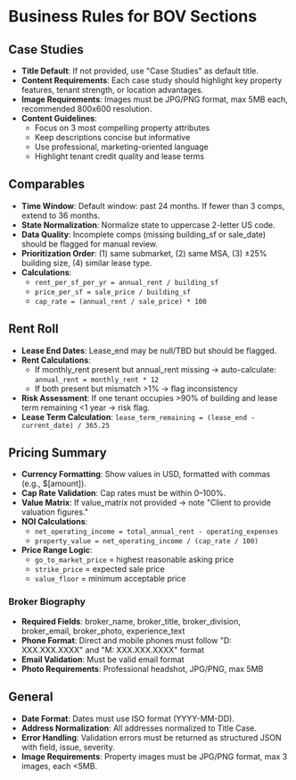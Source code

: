 # Business Rules for BOV Sections

## Case Studies
- **Title Default**: If not provided, use "Case Studies" as default title.
- **Content Requirements**: Each case study should highlight key property features, tenant strength, or location advantages.
- **Image Requirements**: Images must be JPG/PNG format, max 5MB each, recommended 800x600 resolution.
- **Content Guidelines**:
  - Focus on 3 most compelling property attributes
  - Keep descriptions concise but informative
  - Use professional, marketing-oriented language
  - Highlight tenant credit quality and lease terms

## Comparables
- **Time Window**: Default window: past 24 months. If fewer than 3 comps, extend to 36 months.
- **State Normalization**: Normalize state to uppercase 2-letter US code.
- **Data Quality**: Incomplete comps (missing building_sf or sale_date) should be flagged for manual review.
- **Prioritization Order**: (1) same submarket, (2) same MSA, (3) ±25% building size, (4) similar lease type.
- **Calculations**:
  - `rent_per_sf_per_yr = annual_rent / building_sf`
  - `price_per_sf = sale_price / building_sf`
  - `cap_rate = (annual_rent / sale_price) * 100`

## Rent Roll
- **Lease End Dates**: Lease_end may be null/TBD but should be flagged.
- **Rent Calculations**: 
  - If monthly_rent present but annual_rent missing → auto-calculate: `annual_rent = monthly_rent * 12`
  - If both present but mismatch >1% → flag inconsistency
- **Risk Assessment**: If one tenant occupies >90% of building and lease term remaining <1 year → risk flag.
- **Lease Term Calculation**: `lease_term_remaining = (lease_end - current_date) / 365.25`

## Pricing Summary
- **Currency Formatting**: Show values in USD, formatted with commas (e.g., $[amount]).
- **Cap Rate Validation**: Cap rates must be within 0–100%.
- **Value Matrix**: If value_matrix not provided → note "Client to provide valuation figures."
- **NOI Calculations**:
  - `net_operating_income = total_annual_rent - operating_expenses`
  - `property_value = net_operating_income / (cap_rate / 100)`
- **Price Range Logic**:
  - `go_to_market_price` = highest reasonable asking price
  - `strike_price` = expected sale price
  - `value_floor` = minimum acceptable price

### Broker Biography
- **Required Fields**: broker_name, broker_title, broker_division, broker_email, broker_photo, experience_text
- **Phone Format**: Direct and mobile phones must follow "D: XXX.XXX.XXXX" and "M: XXX.XXX.XXXX" format
- **Email Validation**: Must be valid email format
- **Photo Requirements**: Professional headshot, JPG/PNG, max 5MB

## General
- **Date Format**: Dates must use ISO format (YYYY-MM-DD).
- **Address Normalization**: All addresses normalized to Title Case.
- **Error Handling**: Validation errors must be returned as structured JSON with field, issue, severity.
- **Image Requirements**: Property images must be JPG/PNG format, max 3 images, each <5MB.
